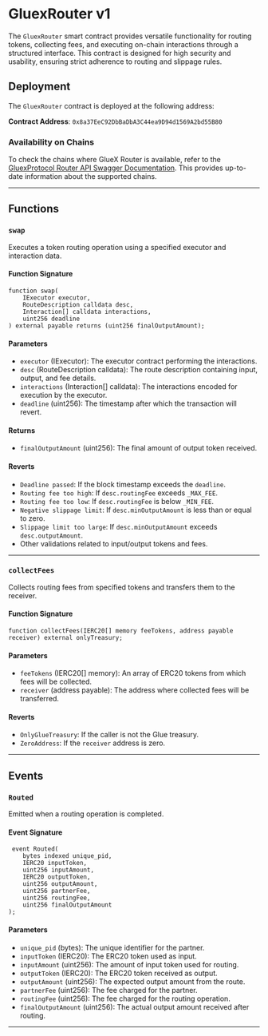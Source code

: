# GluexRouter v1

The `GluexRouter` smart contract provides versatile functionality for routing tokens, collecting fees, and executing on-chain interactions through a structured interface. This contract is designed for high security and usability, ensuring strict adherence to routing and slippage rules.

## Deployment

The `GluexRouter` contract is deployed at the following address:

**Contract Address**: `0x8a37EeC92DbBaDbA3C44ea9D94d1569A2bd55B80`

### Availability on Chains

To check the chains where GlueX Router is available, refer to the [GluexProtocol Router API Swagger Documentation](https://gluexprotocol.github.io/router-api-swagger/#/default/get_liquidity). This provides up-to-date information about the supported chains.

---

## Functions

### `swap`

Executes a token routing operation using a specified executor and interaction data.

#### Function Signature

```solidity
function swap(
    IExecutor executor,
    RouteDescription calldata desc,
    Interaction[] calldata interactions,
    uint256 deadline
) external payable returns (uint256 finalOutputAmount);
```

#### Parameters

- `executor` (IExecutor): The executor contract performing the interactions.
- `desc` (RouteDescription calldata): The route description containing input, output, and fee details.
- `interactions` (Interaction[] calldata): The interactions encoded for execution by the executor.
- `deadline` (uint256): The timestamp after which the transaction will revert.

#### Returns

- `finalOutputAmount` (uint256): The final amount of output token received.

#### Reverts

- `Deadline passed`: If the block timestamp exceeds the `deadline`.
- `Routing fee too high`: If `desc.routingFee` exceeds `_MAX_FEE`.
- `Routing fee too low`: If `desc.routingFee` is below `_MIN_FEE`.
- `Negative slippage limit`: If `desc.minOutputAmount` is less than or equal to zero.
- `Slippage limit too large`: If `desc.minOutputAmount` exceeds `desc.outputAmount`.
- Other validations related to input/output tokens and fees.

---

### `collectFees`

Collects routing fees from specified tokens and transfers them to the receiver.

#### Function Signature

```solidity
function collectFees(IERC20[] memory feeTokens, address payable receiver) external onlyTreasury;
```

#### Parameters

- `feeTokens` (IERC20[] memory): An array of ERC20 tokens from which fees will be collected.
- `receiver` (address payable): The address where collected fees will be transferred.

#### Reverts

- `OnlyGlueTreasury`: If the caller is not the Glue treasury.
- `ZeroAddress`: If the `receiver` address is zero.

---

## Events

### `Routed`

Emitted when a routing operation is completed.

#### Event Signature

```solidity
 event Routed(
    bytes indexed unique_pid,
    IERC20 inputToken,
    uint256 inputAmount,
    IERC20 outputToken,
    uint256 outputAmount,
    uint256 partnerFee,
    uint256 routingFee,
    uint256 finalOutputAmount
);
```

#### Parameters

- `unique_pid` (bytes): The unique identifier for the partner.
- `inputToken` (IERC20): The ERC20 token used as input.
- `inputAmount` (uint256): The amount of input token used for routing.
- `outputToken` (IERC20): The ERC20 token received as output.
- `outputAmount` (uint256): The expected output amount from the route.
- `partnerFee` (uint256): The fee charged for the partner.
- `routingFee` (uint256): The fee charged for the routing operation.
- `finalOutputAmount` (uint256): The actual output amount received after routing.

---